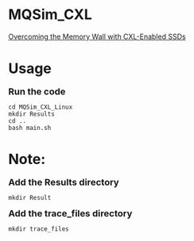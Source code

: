 # MQSim_CXL

[Overcoming the Memory Wall with CXL-Enabled SSDs](https://www.usenix.org/system/files/atc23-yang-shao-peng.pdf)

# Usage
<font size = 4>**Run the code**</font>


```
cd MQSim_CXL_Linux
mkdir Results
cd ..
bash main.sh
```

# Note:

<font size = 4>**Add the Results directory**</font>
```
mkdir Result
```
<font size = 4>**Add the trace_files directory**</font>
```
mkdir trace_files
```

